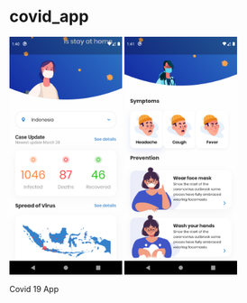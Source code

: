 # covid_app

<img src="https://github.com/tonyhart7/covid_app/blob/main/covidapp1.png" alt="drawing" width="200"/>
<img src="https://github.com/tonyhart7/covid_app/blob/main/covidapp2.png" alt="drawing" width="200"/>


Covid 19 App 

